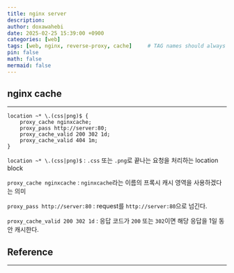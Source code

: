 ```yaml
---
title: nginx server
description: 
author: doxawahebi
date: 2025-02-25 15:39:00 +0900
categories: [web]
tags: [web, nginx, reverse-proxy, cache]     # TAG names should always be lowercase
pin: false
math: false
mermaid: false
---
```



## nginx cache
---
```
location ~* \.(css|png)$ {
    proxy_cache nginxcache;
    proxy_pass http://server:80;
    proxy_cache_valid 200 302 1d;
    proxy_cache_valid 404 1m;    
}
```

`location ~* \.(css|png)$` : `.css` 또는 `.png`로 끝나는 요청을 처리하는 location block

`proxy_cache nginxcache` : `nginxcache`라는 이름의 프록시 캐시 영역을 사용하겠다는 의미

`proxy_pass http://server:80` : 
request를 `http://server:80`으로 넘긴다.

`proxy_cache_valid 200 302 1d` : 응답 코드가 `200` 또는 `302`이면 해당 응답을 1일 동안 캐시한다.




## Reference
---


